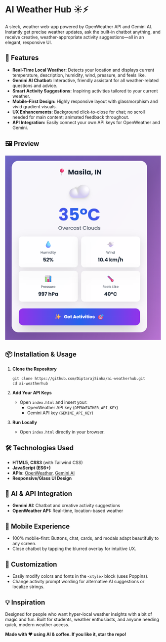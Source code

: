 # AI Weather Hub ☀️⚡️

A sleek, weather web-app powered by OpenWeather API and Gemini AI. Instantly get precise weather updates, ask the built-in chatbot anything, and receive creative, weather-appropriate activity suggestions—all in an elegant, responsive UI.

## 🚀 Features

- **Real-Time Local Weather:** Detects your location and displays current temperature, description, humidity, wind, pressure, and feels like.
- **Gemini AI Chatbot:** Interactive, friendly assistant for all weather-related questions and advice.
- **Smart Activity Suggestions:** Inspiring activities tailored to your current weather.
- **Mobile-First Design:** Highly responsive layout with glassmorphism and vivid gradient visuals.
- **UX Enhancements:** Background click-to-close for chat; no scroll needed for main content; animated feedback throughout.
- **API Integration:** Easily connect your own API keys for OpenWeather and Gemini.

## 🖼️ Preview

![AI Weather Hub Preview](ai-weather-hub.png)

## 📦 Installation & Usage

1. **Clone the Repository**
    ```
    git clone https://github.com/DiptarajSinha/ai-weatherhub.git
    cd ai-weatherhub
    ```

2. **Add Your API Keys**
    - Open `index.html` and insert your:
        - OpenWeather API key (`OPENWEATHER_API_KEY`)
        - Gemini API key (`GEMINI_API_KEY`)

3. **Run Locally**
    - Open `index.html` directly in your browser.

## 🛠️ Technologies Used

- **HTML5**, **CSS3** (with Tailwind CSS)
- **JavaScript (ES6+)**
- **APIs:** [OpenWeather](https://openweathermap.org/api), [Gemini AI](https://ai.google.dev/gemini-api/)
- **Responsive/Glass UI Design**

## 🤖 AI & API Integration

- **Gemini AI:** Chatbot and creative activity suggestions
- **OpenWeather API:** Real-time, location-based weather

## 📱 Mobile Experience

- 100% mobile-first: Buttons, chat, cards, and modals adapt beautifully to any screen.
- Close chatbot by tapping the blurred overlay for intuitive UX.

## 📝 Customization

- Easily modify colors and fonts in the `<style>` block (uses Poppins).
- Change activity prompt wording for alternative AI suggestions or localize strings.

## 💡 Inspiration

Designed for people who want hyper-local weather insights with a bit of magic and fun. Built for students, weather enthusiasts, and anyone needing quick, modern weather access.


**Made with ❤️ using AI & coffee. If you like it, star the repo!**

